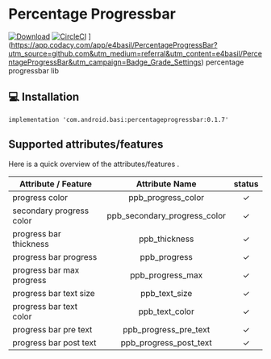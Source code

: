 # Percentage Progressbar
[![Download](https://api.bintray.com/packages/basil/maven/PercentageProgressBar/images/download.svg)](https://bintray.com/basil/maven/PercentageProgressBar/_latestVersion)
[![CircleCI](https://circleci.com/gh/e4basil/PercentageProgressBar.svg?style=svg)](https://circleci.com/gh/e4basil/PercentageProgressBar)
](https://app.codacy.com/app/e4basil/PercentageProgressBar?utm_source=github.com&utm_medium=referral&utm_content=e4basil/PercentageProgressBar&utm_campaign=Badge_Grade_Settings)
    percentage progressbar lib

## 💻 Installation

    implementation 'com.android.basi:percentageprogressbar:0.1.7'


## Supported attributes/features
Here is a quick overview of the attributes/features .

|Attribute / Feature|Attribute Name |status|
|-------       |:-----------:|:-----------:|
|progress color  |   ppb_progress_color   |✓|
|secondary progress color  |   ppb_secondary_progress_color   |✓|
|progress bar thickness       |   ppb_thickness   |✓|
|progress bar progress |    ppb_progress  |✓|
|progress bar max progress    |   ppb_progress_max  |✓|
|progress bar text size     |    ppb_text_size    |✓|
|progress bar text color     |    ppb_text_color   |✓|
|progress bar pre text     |    ppb_progress_pre_text    |✓|
|progress bar post text     |   ppb_progress_post_text    |✓|
